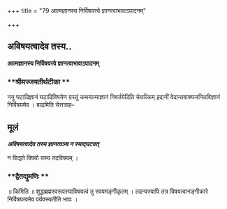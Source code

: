 +++
title = "79 आत्मज्ञानस्य निर्विषयत्त्वे ज्ञानत्वाभावाऽपादनम्"

+++


## अविषयत्वादेव तस्य..

**आत्मज्ञानस्य निर्विषयत्त्वे ज्ञानत्वाभावाऽपादनम्**

### **श्रीमज्जयतीर्थटीका **

ननु घटादिज्ञानं घटादिविषयेण ग्रस्तुं कथमात्माज्ञानं निवर्तयेदिति चेत्तत्किम् इदानीं वेदान्तवाक्यजनितविज्ञानं निर्विषयमेव । बाढमिति चेत्तत्राह–

## **मूलं**

***अविषयत्वादेव तस्य ज्ञानत्वञ्च न स्याद्घटवत्***

न विद्यते विषयो यस्य तदविषयम् ।

### **द्वैतद्युमणिः **

॥ किमिति ॥ शुद्धब्रह्मस्वरूपस्याविषयत्वं तु स्वयमङ्गीकृतम् । तदन्यस्यापि तत्र विषयत्वानङ्गीकारे निर्विषयत्वमेव पर्यवस्यतीति भावः ।

